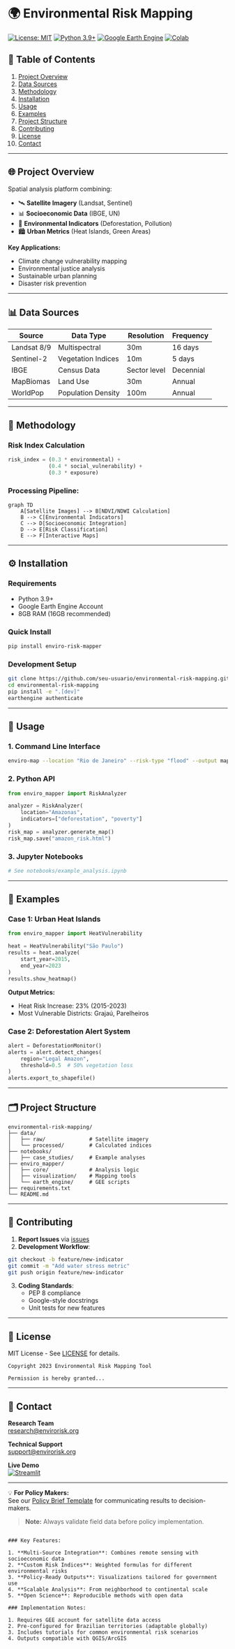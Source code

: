 
# 🌍 Environmental Risk Mapping

[![License: MIT](https://img.shields.io/badge/License-MIT-yellow.svg)](https://opensource.org/licenses/MIT)
[![Python 3.9+](https://img.shields.io/badge/Python-3.9%2B-blue.svg)](https://www.python.org/downloads/)
[![Google Earth Engine](https://img.shields.io/badge/Google_Earth_Engine-API-orange)](https://earthengine.google.com/)
[![Colab](https://colab.research.google.com/assets/colab-badge.svg)](https://colab.research.google.com/github/seu-usuario/environmental-risk-mapping)

## 📌 Table of Contents
1. [Project Overview](#-project-overview)
2. [Data Sources](#-data-sources)
3. [Methodology](#-methodology)
4. [Installation](#-installation)
5. [Usage](#-usage)
6. [Examples](#-examples)
7. [Project Structure](#-project-structure)
8. [Contributing](#-contributing)
9. [License](#-license)
10. [Contact](#-contact)

---

## 🌐 Project Overview

Spatial analysis platform combining:

- 🛰️ **Satellite Imagery** (Landsat, Sentinel)
- 📊 **Socioeconomic Data** (IBGE, UN)
- 🌳 **Environmental Indicators** (Deforestation, Pollution)
- 🏙️ **Urban Metrics** (Heat Islands, Green Areas)

**Key Applications:**
- Climate change vulnerability mapping
- Environmental justice analysis
- Sustainable urban planning
- Disaster risk prevention

---

## 📊 Data Sources

| Source | Data Type | Resolution | Frequency |
|--------|-----------|------------|-----------|
| Landsat 8/9 | Multispectral | 30m | 16 days |
| Sentinel-2 | Vegetation Indices | 10m | 5 days |
| IBGE | Census Data | Sector level | Decennial |
| MapBiomas | Land Use | 30m | Annual |
| WorldPop | Population Density | 100m | Annual |

---

## 🧠 Methodology

### Risk Index Calculation
```python
risk_index = (0.3 * environmental) + 
             (0.4 * social_vulnerability) + 
             (0.3 * exposure)
```

### Processing Pipeline:
```mermaid
graph TD
    A[Satellite Images] --> B[NDVI/NDWI Calculation]
    B --> C[Environmental Indicators]
    C --> D[Socioeconomic Integration]
    D --> E[Risk Classification]
    E --> F[Interactive Maps]
```

---

## ⚙️ Installation

### Requirements
- Python 3.9+
- Google Earth Engine Account
- 8GB RAM (16GB recommended)

### Quick Install
```bash
pip install enviro-risk-mapper
```

### Development Setup
```bash
git clone https://github.com/seu-usuario/environmental-risk-mapping.git
cd environmental-risk-mapping
pip install -e ".[dev]"
earthengine authenticate
```

---

## 🚀 Usage

### 1. Command Line Interface
```bash
enviro-map --location "Rio de Janeiro" --risk-type "flood" --output map.html
```

### 2. Python API
```python
from enviro_mapper import RiskAnalyzer

analyzer = RiskAnalyzer(
    location="Amazonas",
    indicators=["deforestation", "poverty"]
)
risk_map = analyzer.generate_map()
risk_map.save("amazon_risk.html")
```

### 3. Jupyter Notebooks
```python
# See notebooks/example_analysis.ipynb
```

---

## 🌳 Examples

### Case 1: Urban Heat Islands
```python
from enviro_mapper import HeatVulnerability

heat = HeatVulnerability("São Paulo")
results = heat.analyze(
    start_year=2015,
    end_year=2023
)
results.show_heatmap()
```

**Output Metrics:**
- Heat Risk Increase: 23% (2015-2023)
- Most Vulnerable Districts: Grajaú, Parelheiros

### Case 2: Deforestation Alert System
```python
alert = DeforestationMonitor()
alerts = alert.detect_changes(
    region="Legal Amazon",
    threshold=0.5  # 50% vegetation loss
)
alerts.export_to_shapefile()
```

---

## 🗂 Project Structure

```
environmental-risk-mapping/
├── data/
│   ├── raw/              # Satellite imagery
│   └── processed/        # Calculated indices
├── notebooks/
│   ├── case_studies/     # Example analyses
├── enviro_mapper/
│   ├── core/             # Analysis logic
│   ├── visualization/    # Mapping tools
│   └── earth_engine/     # GEE scripts
├── requirements.txt
└── README.md
```

---

## 🤝 Contributing

1. **Report Issues** via [issues](https://github.com/seu-usuario/environmental-risk-mapping/issues)
2. **Development Workflow**:
```bash
git checkout -b feature/new-indicator
git commit -m "Add water stress metric"
git push origin feature/new-indicator
```
3. **Coding Standards**:
   - PEP 8 compliance
   - Google-style docstrings
   - Unit tests for new features

---

## 📜 License

MIT License - See [LICENSE](LICENSE) for details.

```text
Copyright 2023 Environmental Risk Mapping Tool

Permission is hereby granted...
```

---

## 📧 Contact

**Research Team**  
[research@envirorisk.org](mailto:research@envirorisk.org)  

**Technical Support**  
[support@envirorisk.org](mailto:support@envirorisk.org)  

**Live Demo**  
[![Streamlit](https://static.streamlit.io/badges/streamlit_badge_black_white.svg)](https://share.streamlit.io/seu-usuario/enviro-risk-app)

---

💡 **For Policy Makers:**  
See our [Policy Brief Template](docs/policy_brief.md) for communicating results to decision-makers.

> **Note:** Always validate field data before policy implementation.
```

### Key Features:

1. **Multi-Source Integration**: Combines remote sensing with socioeconomic data
2. **Custom Risk Indices**: Weighted formulas for different environmental risks
3. **Policy-Ready Outputs**: Visualizations tailored for government use
4. **Scalable Analysis**: From neighborhood to continental scale
5. **Open Science**: Reproducible methods with open data

### Implementation Notes:

1. Requires GEE account for satellite data access
2. Pre-configured for Brazilian territories (adaptable globally)
3. Includes tutorials for common environmental risk scenarios
4. Outputs compatible with QGIS/ArcGIS
